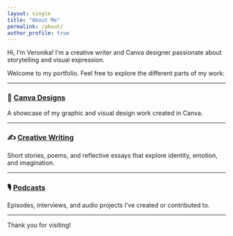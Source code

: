 ```yaml
---
layout: single
title: "About Me"
permalink: /about/
author_profile: true
---
```


Hi, I’m Veronika! I’m a creative writer and Canva designer passionate about storytelling and visual expression.

Welcome to my portfolio. Feel free to explore the different parts of my work:

---

### 🎨 [Canva Designs](/canva/)
A showcase of my graphic and visual design work created in Canva.

---

### ✍️ [Creative Writing](/writing/)
Short stories, poems, and reflective essays that explore identity, emotion, and imagination.

---

### 🎙️ [Podcasts](/podcasts/)
Episodes, interviews, and audio projects I've created or contributed to.

---

Thank you for visiting!
